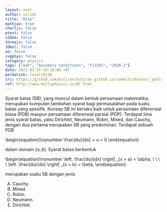 ```yaml
---
layout: soal
author: viridi
title: "0116"
mathjax: true
chartjs: false
ptext: false
x3dom: false
threejs: false
3dmol: false
oo: false
svgphys: false
category: physics
tags: ["ode", "boundary conditions", "fi3201", "2020-1"]
date: 2021-03-25 19:18:00 +07
permalink: /soal/0116
src: https://github.com/butiran/butiran.github.io/commits/master/_posts/soal/11/2021-03-25-ode-boundary-conditions-0.md
ref: http://www.multiphysics.us/BC.html
---
```

Syarat batas (SB), yang muncul dalam bentuk persamaan matematika, merupakan kumpulan tambahan syarat bagi permasalahan pada suatu batas yang spesifik. Konsep SB ini berlaku baik untuk persamaan diferensial biasa (PDB) maupun persamaan diferensial parsial (PDP). Terdapat lima jenis syarat batas, yaitu Dirichlet, Neumann, Robin, Mixed, dan Cauchy, dengan dua pertama merupakan SB yang predominan. Terdapat sebuah PDB

\begin{equation}\nonumber
\frac{du}{dx} + u = 0
\end{equation}

dalam domain $[a, b]$. Syarat batas berbentuk

\begin{equation}\nonumber
\left. \frac{du}{dx} \right\| _{x = a} = \alpha, \ \ \ \ \left. \frac{du}{dx} \right\| _{x = b}  = \beta,
\end{equation}

merupakan suatu SB dengan jenis

<ol type="A">
<li>Cauchy.
<li>Mixed.
<li>Robin.
<li>Neumann.
<li>Dirichlet.
